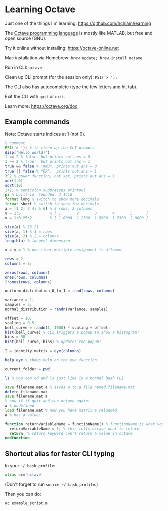 # Learning Octave

Just one of the things I'm learning. https://github.com/hchiam/learning

The [Octave programming language](https://en.wikipedia.org/wiki/GNU_Octave#Octave,_the_language) is mostly like MATLAB, but free and open source (GNU).

Try it online without installing: https://octave-online.net

Mac installation via Homebrew: `brew update; brew install octave`

Run in CLI: `octave`

Clean up CLI prompt (for the session only): `PS1('> ');`

The CLI also has autocomplete (type the few letters and hit tab).

Exit the CLI with `quit` or `exit`.

Learn more: https://octave.org/doc

## Example commands

Note: Octave starts indices at 1 (not 0).

```octave
% comment
PS1('> '); % to clean up the CLI prompts
disp('Hello world!')
1 == 2 % false, but prints out ans = 0
1 ~= 2 % true,  but prints out ans = 1
true && false % "AND", prints out ans = 0
true || false % "OR",  prints out ans = 1
3^2 % power function, not xor, prints out ans = 9
xor(1,0)
sqrt(10)
1+2; % semicolon suppresses printout
pi % built-in, rounded: 3.1416
format long % switch to show more decimals
format short % switch to show few decimals
a = [1 2; 3 4; 5 6] % 3 rows, 2 columns
v = 1:5             % [ 1       2       3       4       5      ]
v = 1:0.25:2        % [ 1.0000  1.2500  1.5000  1.7500  2.0000 ]

size(a) % [3 2]
size(a, 1) % 3 = rows
size(a, 2) % 2 = columns
length(a) % longest dimension

x = y = 1 % one-liner multiple assignment is allowed

rows = 2;
columns = 3;

zeros(rows, columns)
ones(rows, columns)
2*ones(rows, columns)

uniform_distribution_0_to_1 = rand(rows, columns)

variance = 1;
samples = 3;
normal_distribution = randn(variance, samples)

offset = 10;
scaling = 0.5;
bell_curve = randn(1, 1000) * scaling + offset;
hist(bell_curve) % CLI triggers a popup to show a histogram!
bins = 50
hist(bell_curve, bins) % updates the popup!

I = identity_matrix = eye(columns)

help eye % shows help on the eye function

current_folder = pwd

ls % you can cd and ls just like in a normal bash CLI

save filename.mat a % saves a to a file named filename.mat
delete filename.mat
save filename.mat a
% now if if quit and run octave again:
a % undefined
load filename.mat % now you have matrix a reloaded
a % has a value!

function returnVariableName = functionName() % functionName is what you'll use to call it
  returnVariableName = 1; % this tells octave what to return
  return; % return keyword can't return a value in octave
endfunction
```

## Shortcut alias for faster CLI typing

In your `~/.bash_profile`:

```sh
alias oc='octave'
```

(Don't forget to run `source ~/.bash_profile`.)

Then you can do:

```sh
oc example_script.m
```
